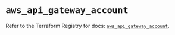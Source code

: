 # `aws_api_gateway_account`

Refer to the Terraform Registry for docs: [`aws_api_gateway_account`](https://registry.terraform.io/providers/hashicorp/aws/6.2.0/docs/resources/api_gateway_account).
